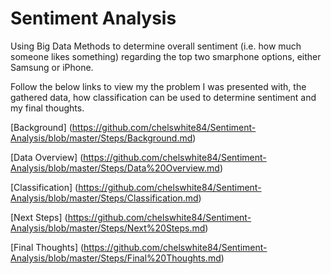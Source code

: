 # Sentiment Analysis

Using Big Data Methods to determine overall sentiment (i.e. how much someone likes something) regarding the top two smarphone options, either Samsung or iPhone. 

Follow the below links to view my the problem I was presented with, the gathered data, how classification can be used to determine sentiment and my final thoughts. 

[Background] (https://github.com/chelswhite84/Sentiment-Analysis/blob/master/Steps/Background.md)

[Data Overview] (https://github.com/chelswhite84/Sentiment-Analysis/blob/master/Steps/Data%20Overview.md)

[Classification] (https://github.com/chelswhite84/Sentiment-Analysis/blob/master/Steps/Classification.md)

[Next Steps] (https://github.com/chelswhite84/Sentiment-Analysis/blob/master/Steps/Next%20Steps.md)

[Final Thoughts] (https://github.com/chelswhite84/Sentiment-Analysis/blob/master/Steps/Final%20Thoughts.md) 


